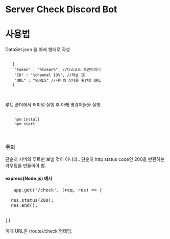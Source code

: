 Server Check Discord Bot
=============

# 사용법


DataSet.json 을 아래 형태로 작성
<pre>
   <code>
   {
    "token" : "%token%", //디스코드 토큰아이디
    "ID" : "%channel ID%", //채널 ID
    "URL" : "%URL%" //서버의 상태를 확인할 URL
   }
   </code>
  
</pre>

루트 폴더에서 터미널 실행 후 아래 명령어들을 실행
<pre>
    <code>
    npm install
    npm start
    </code>

</pre>

### 주의
단순히 서버의 루트만 보낼 것이 아니라.. 단순히 http status code인 200을 반환하는 라우팅을 만들어야 함.

#### express(Node.js) 예시

<pre>
   app.get('/check', (req, res) => {
  
  res.status(200);
  res.end();

  
}) 
</pre>
이때 URL은 (route)/check 형태임.
